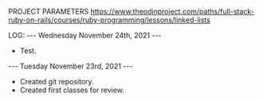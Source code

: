 PROJECT PARAMETERS
https://www.theodinproject.com/paths/full-stack-ruby-on-rails/courses/ruby-programming/lessons/linked-lists



LOG:
--- Wednesday November 24th, 2021 ---
- Test.

--- Tuesday November 23rd, 2021 ---
- Created git repository.
- Created first classes for review.
